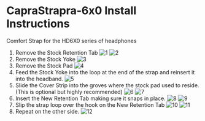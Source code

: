 # CapraStrapra-6x0 Install Instructions
Comfort Strap for the HD6X0 series of headphones
1. Remove the Stock Retention Tab
![1](https://user-images.githubusercontent.com/122894651/218276886-c20ea759-79d0-4e77-8dc3-5ffb8af66019.jpg)
![2](https://user-images.githubusercontent.com/122894651/218276889-0d2b7330-bf43-432e-8418-2f694fcac479.jpg)
2. Remove the Stock Yoke
![3](https://user-images.githubusercontent.com/122894651/218276890-d9b2b03e-fa07-4715-b789-da1647f3c89c.jpg)
3. Remove the Stock Pad
![4](https://user-images.githubusercontent.com/122894651/218276891-7b85ac54-b1ba-4bf6-b488-24f11200d13e.jpg)
4. Feed the Stock Yoke into the loop at the end of the strap and reinsert it into the headband.
![5](https://user-images.githubusercontent.com/122894651/218276893-3593b704-3404-41b1-858a-69f67b2c4f85.jpg)
5. Slide the Cover Strip into the groves where the stock pad used to reside. (This is optional but highly recommended)
![6](https://user-images.githubusercontent.com/122894651/218276896-a881ff23-27db-4725-b5be-b3f4cfaa1bbd.jpg)
![7](https://user-images.githubusercontent.com/122894651/218276899-c7171e10-9e94-4442-90b5-0e26dd8c9647.jpg)
6. Insert the New Retention Tab making sure it snaps in place.
![8](https://user-images.githubusercontent.com/122894651/218276901-e31fa99a-c2cf-4786-9cff-87e63423803a.jpg)
![9](https://user-images.githubusercontent.com/122894651/218276902-54773071-0bb8-44e4-b111-d84f9a9c8ab6.jpg)
7. Slip the strap loop over the hook on the New Retention Tab
![10](https://user-images.githubusercontent.com/122894651/218276903-a8fae84d-c57d-470a-b163-36b6cbec5375.jpg)
![11](https://user-images.githubusercontent.com/122894651/218276904-57e06263-bfd3-42b3-8f1d-68f92625713e.jpg)
8. Repeat on the other side.
![12](https://user-images.githubusercontent.com/122894651/218276906-eb35029f-d71d-4e4d-a80d-ab1eaa0d4fa4.jpg)
